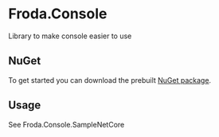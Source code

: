 # Froda.Console
Library to make console easier to use

## NuGet

To get started you can download the prebuilt [NuGet package](https://www.nuget.org/packages/Froda.Console/).

## Usage

See Froda.Console.SampleNetCore
